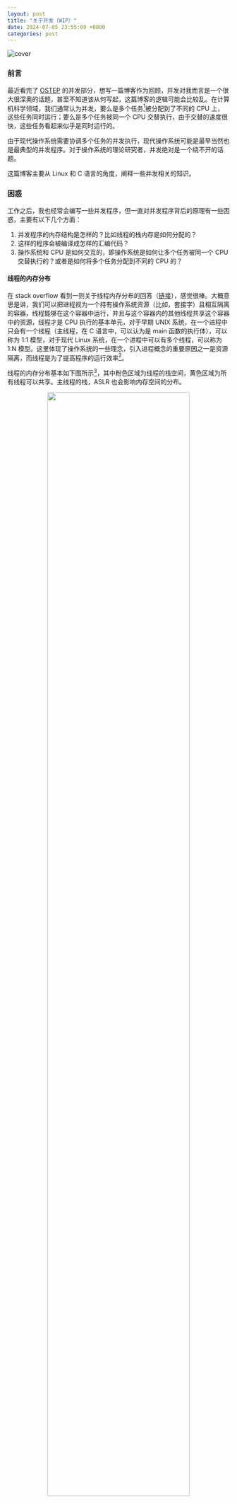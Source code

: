 ```yaml
---
layout: post
title: "关于并发（WIP）"
date: 2024-07-05 23:55:09 +0800
categories: post
---
```


![cover](/assets/imgs/concurrency-cover.png)

### 前言

最近看完了 [OSTEP](https://pages.cs.wisc.edu/~remzi/OSTEP/#book-chapters) 的并发部分，想写一篇博客作为回顾，并发对我而言是一个很大很深奥的话题，甚至不知道该从何写起，这篇博客的逻辑可能会比较乱。在计算机科学领域，我们通常认为并发，要么是多个任务[^task]被分配到了不同的 CPU 上，这些任务同时运行；要么是多个任务被同一个 CPU 交替执行，由于交替的速度很快，这些任务看起来似乎是同时运行的。

由于现代操作系统需要协调多个任务的并发执行，现代操作系统可能是最早当然也是最典型的并发程序。对于操作系统的理论研究者，并发绝对是一个绕不开的话题。

这篇博客主要从 Linux 和 C 语言的角度，阐释一些并发相关的知识。

[^task]: 文中的任务是一个统称，指具有独立执行点的单位，可以是进程、线程或者协程等。

### 困惑

工作之后，我也经常会编写一些并发程序，但一直对并发程序背后的原理有一些困惑，主要有以下几个方面：

1. 并发程序的内存结构是怎样的？比如线程的栈内存是如何分配的？
2. 这样的程序会被编译成怎样的汇编代码？
3. 操作系统和 CPU 是如何交互的，即操作系统是如何让多个任务被同一个 CPU 交替执行的？或者是如何将多个任务分配到不同的 CPU 的？

#### 线程的内存分布

在 stack overflow 看到一则关于线程内存分布的回答（[链接](https://stackoverflow.com/a/54047901/24743435)），感觉很棒。大概意思是讲，我们可以把进程视为一个持有操作系统资源（比如，套接字）且相互隔离的容器，线程能够在这个容器中运行，并且与这个容器内的其他线程共享这个容器中的资源，线程才是 CPU 执行的基本单元，对于早期 UNIX 系统，在一个进程中只会有一个线程（主线程，在 C 语言中，可以认为是 main 函数的执行体），可以称为 1:1 模型，对于现代 Linux 系统，在一个进程中可以有多个线程，可以称为 1:N 模型。这里体现了操作系统的一些理念，引入进程概念的重要原因之一是资源隔离，而线程是为了提高程序的运行效率[^other]。

[^other]: 想起之前看到过这样一句话，运维的本质在于资源的隔离，不在于资源的扩充。

线程的内存分布基本如下图所示[^thread-mem-layout]，其中粉色区域为线程的栈空间，黄色区域为所有线程可以共享。主线程的栈，ASLR 也会影响内存空间的分布。


[^thread-mem-layout]: 主要参考 [CS:APP](https://csapp.cs.cmu.edu/) 9.7.2 小节与 [OSTEP 26 节第 2 页](https://pages.cs.wisc.edu/~remzi/OSTEP/threads-intro.pdf)，对于图中细节可参阅这两部分。


<div align="center">
<img src="/assets/imgs/thread-mem-layout.png" width="80%"/>
</div>

<p></p>

在 Linux 内核代码中，task_struct 结构体表示任务（进程或线程），也就是我们常讲的 PCB 或 TCB，对于版本 4.19.307，这个结构体定义在 include/linux/sched.h 597 行，当我们使用调用系统 API 创建一个线程时，实际会创建一个 task_struct 结构体，并放入操作系统的任务队列中，由调度器分配 CPU 资源执行。

以 x86 架构为例，通过执行 int 指令（软件中断）或 syscall（快速系统调用）指令来触发这种模式切换。

1. 操作系统与硬件是如何交互的？比如 CPU、内存及磁盘等。
2. 多线程程序的原理是怎样的？比如说汇编代码是怎样的，线程是如何成为独立的执行点的？
3. 在计算机中，操作系统能够维护自己的主导地位是由于时钟中断的存在，每隔一段时间，会触发时钟中断，执行中断处理程序，操作系统会再次拿到控制权。

序言章节给出了一个很形象的并发例子，假想面前有一张桌子，这张桌子上摆着一些桃子，每个人可以拿一个，这时有两种拿桃子的方式：

1. 大家一起拿，先在心里想好要拿哪一个再去拿，有可能想要拿的桃子先被其他人拿走了；
2. 大家排成一对，按顺序拿桃子，这种方式不会出现争抢的问题，但比较慢。

``` c
/// How to Use Inline Assembly Language in C Code?
///
/// https://gcc.gnu.org/onlinedocs/gcc/extensions-to-the-c-language-family/how-to-use-inline-assembly-language-in-c-code.html
/// https://stackoverflow.com/questions/71625166/trying-to-implement-a-spin-lock-via-lock-xchg-assembly

#include "common_threads.h"
#include <bits/pthreadtypes.h>
#include <stdio.h>
#include <string.h>

#define LOCK 1
#define UNLOCK 0

typedef volatile int vint;

static vint counter = 0;
static vint lock_t = 0;

int cmpxchgl(int expected, vint *status, int new_value) {
  asm volatile("lock cmpxchgl %2, %1"
               : "+a"(expected)
               : "m"(*status), "r"(new_value)
               : "memory", "cc");

  return expected;
}

int xchg(vint *addr, int newval) {
  int result;

  asm volatile("lock xchg %1, %0"
               : "=r"(result), "=m"(*addr)
               : "0"(newval), "m"(*addr)
               : "memory");

  return result;
}

void lock_cmpxchgl(vint *lock) {
  while (cmpxchgl(UNLOCK, lock, LOCK) != UNLOCK)
    ;
}

void unlock_cmpxchgl(vint *lock) {
  asm volatile("movl %1, %0" : "=m"(*lock) : "r"(UNLOCK) : "memory");
}

void lock_xchg(vint *lock) {
  while (xchg(lock, LOCK))
    ;
}

void unlock_xchg(vint *lock) { xchg(lock, UNLOCK); }

void *mythread(void *arg) {
  printf("%s: begin\n", (char *)arg);

  for (int i = 0; i < 1e7; i++) {
    lock_cmpxchgl(&lock_t);
    counter++;
    unlock_cmpxchgl(&lock_t);
  }

  printf("%s: end\n", (char *)arg);

  return NULL;
}

int main(int argc, char *argv[]) {
  if (argc > 1 && strcmp(argv[1], "test_xchg") == 0) {
    lock_xchg(&lock_t);
    printf("lock: lock_t: %d\n", lock_t);

    unlock_xchg(&lock_t);
    printf("unlock: lock_t: %d\n", lock_t);

    return 0;
  }

  if (argc > 1 && strcmp(argv[1], "test_cmpxchgl") == 0) {
    lock_cmpxchgl(&lock_t);
    printf("lock: lock_t: %d\n", lock_t);

    unlock_cmpxchgl(&lock_t);
    printf("unlock: lock_t: %d\n", lock_t);

    return 0;
  }

  pthread_t p1, p2;

  printf("main: begin (counter = %d)\n", counter);

  Pthread_create(&p1, NULL, mythread, "A");
  Pthread_create(&p2, NULL, mythread, "B");

  Pthread_join(p1, NULL);
  Pthread_join(p2, NULL);

  printf("main: end (counter = %d)\n", counter);

  return 0;

}
```
